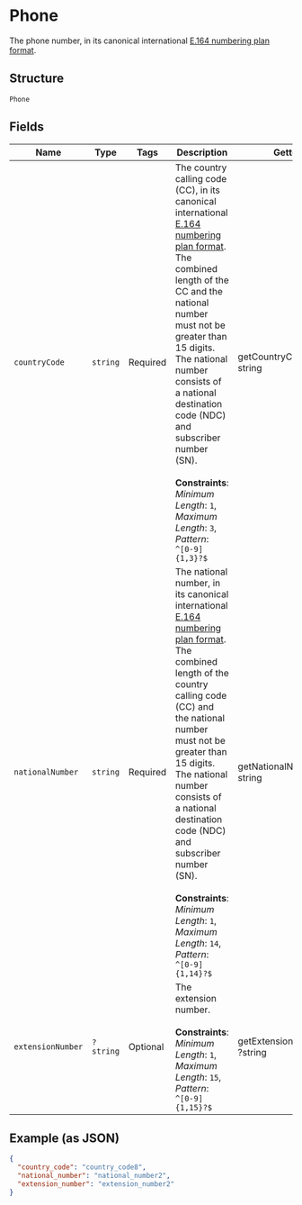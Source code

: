 
# Phone

The phone number, in its canonical international [E.164 numbering plan format](https://www.itu.int/rec/T-REC-E.164/en).

## Structure

`Phone`

## Fields

| Name | Type | Tags | Description | Getter | Setter |
|  --- | --- | --- | --- | --- | --- |
| `countryCode` | `string` | Required | The country calling code (CC), in its canonical international [E.164 numbering plan format](https://www.itu.int/rec/T-REC-E.164/en). The combined length of the CC and the national number must not be greater than 15 digits. The national number consists of a national destination code (NDC) and subscriber number (SN).<br><br>**Constraints**: *Minimum Length*: `1`, *Maximum Length*: `3`, *Pattern*: `^[0-9]{1,3}?$` | getCountryCode(): string | setCountryCode(string countryCode): void |
| `nationalNumber` | `string` | Required | The national number, in its canonical international [E.164 numbering plan format](https://www.itu.int/rec/T-REC-E.164/en). The combined length of the country calling code (CC) and the national number must not be greater than 15 digits. The national number consists of a national destination code (NDC) and subscriber number (SN).<br><br>**Constraints**: *Minimum Length*: `1`, *Maximum Length*: `14`, *Pattern*: `^[0-9]{1,14}?$` | getNationalNumber(): string | setNationalNumber(string nationalNumber): void |
| `extensionNumber` | `?string` | Optional | The extension number.<br><br>**Constraints**: *Minimum Length*: `1`, *Maximum Length*: `15`, *Pattern*: `^[0-9]{1,15}?$` | getExtensionNumber(): ?string | setExtensionNumber(?string extensionNumber): void |

## Example (as JSON)

```json
{
  "country_code": "country_code8",
  "national_number": "national_number2",
  "extension_number": "extension_number2"
}
```

